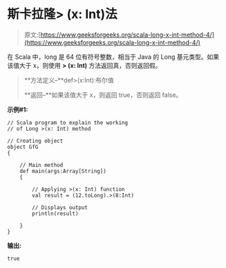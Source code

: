 # 斯卡拉隆> (x: Int)法

> 原文:[https://www.geeksforgeeks.org/scala-long-x-int-method-4/](https://www.geeksforgeeks.org/scala-long-x-int-method-4/)

在 Scala 中，long 是 64 位有符号整数，相当于 Java 的 Long 基元类型。如果该值大于 x，则使用 **> (x: Int)** 方法返回真，否则返回假。

> **方法定义–**def>(x:Int):布尔值
> 
> **返回–**如果该值大于 x，则返回 true，否则返回 false。

**示例#1:**

```
// Scala program to explain the working 
// of Long >(x: Int) method

// Creating object
object GfG
{ 

    // Main method
    def main(args:Array[String])
    {

        // Applying >(x: Int) function
        val result = (12.toLong).>(8:Int)

        // Displays output
        println(result)

    }
} 
```

**输出:**

```
true

```